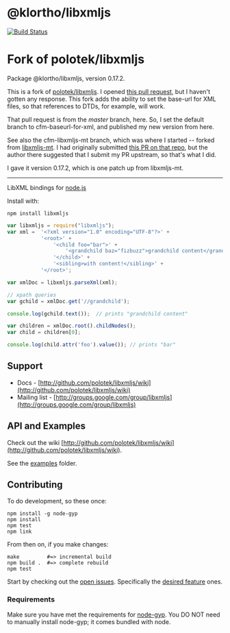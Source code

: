 # @klortho/libxmljs

[![Build Status](https://secure.travis-ci.org/polotek/libxmljs.svg?branch=master)](http://travis-ci.org/polotek/libxmljs)

# Fork of polotek/libxmljs

Package @klortho/libxmljs, version 0.17.2.

This is a fork of [polotek/libxmljs](https://github.com/polotek/libxmljs).
I opened [this pull request](https://github.com/polotek/libxmljs/pull/388), 
but I haven't gotten any response. This fork adds the ability to set the
base-url for XML files, so that references to DTDs, for example, will work.

That pull request is from the *master* branch, here. So, I set the default
branch to cfm-baseurl-for-xml, and published my new version from here.

See also the cfm-libxmljs-mt branch, which was where I started -- forked from
[libxmljs-mt](https://github.com/gagern/libxmljs). I had originally 
submitted [this PR on that repo](https://github.com/gagern/libxmljs/pull/7), but
the author there suggested that I submit my PR upstream, so that's
what I did.

I gave it version 0.17.2, which is one patch up from libxmljs-mt.

----

LibXML bindings for [node.js](http://nodejs.org/)

Install with:

```shell
npm install libxmljs
```

```javascript
var libxmljs = require("libxmljs");
var xml =  '<?xml version="1.0" encoding="UTF-8"?>' +
           '<root>' +
               '<child foo="bar">' +
                   '<grandchild baz="fizbuzz">grandchild content</grandchild>' +
               '</child>' +
               '<sibling>with content!</sibling>' +
           '</root>';

var xmlDoc = libxmljs.parseXml(xml);

// xpath queries
var gchild = xmlDoc.get('//grandchild');

console.log(gchild.text());  // prints "grandchild content"

var children = xmlDoc.root().childNodes();
var child = children[0];

console.log(child.attr('foo').value()); // prints "bar"
```

## Support

* Docs - [http://github.com/polotek/libxmljs/wiki](http://github.com/polotek/libxmljs/wiki)
* Mailing list - [http://groups.google.com/group/libxmljs](http://groups.google.com/group/libxmljs)

## API and Examples

Check out the wiki [http://github.com/polotek/libxmljs/wiki](http://github.com/polotek/libxmljs/wiki).

See the [examples](https://github.com/polotek/libxmljs/tree/master/examples) folder.


## Contributing

To do development, so these once:

```
npm install -g node-gyp
npm install
npm test
npm link
```

From then on, if you make changes:

```
make         #=> incremental build
npm build .  #=> complete rebuild
npm test
```

Start by checking out the [open 
issues](https://github.com/polotek/libxmljs/issues?labels=&page=1&state=open). 
Specifically the [desired 
feature](https://github.com/polotek/libxmljs/issues?labels=desired+feature&page=1&state=open) ones.

### Requirements

Make sure you have met the requirements for 
[node-gyp](https://github.com/TooTallNate/node-gyp#installation). You DO NOT 
need to manually install node-gyp; it comes bundled with node.

